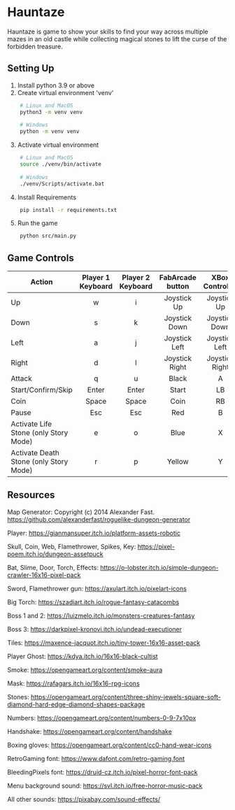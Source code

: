 # Hauntaze

Hauntaze is game to show your skills to find your way across multiple mazes in an old castle while collecting magical stones to lift the curse of the forbidden treasure.

## Setting Up
1. Install python 3.9 or above
2. Create virtual environment 'venv'
```bash
    # Linux and MacOS
    python3 -m venv venv
    
    # Windows
    python -m venv venv
```
3. Activate virtual environment
```bash
    # Linux and MacOS
    source ./venv/bin/activate
    
    # Windows
    ./venv/Scripts/activate.bat
```
4. Install Requirements
```bash
    pip install -r requirements.txt
```
5. Run the game
```bash
    python src/main.py
```

## Game Controls

| Action                                 | Player 1 Keyboard | Player 2 Keyboard | FabArcade button | XBox Controller |
|----------------------------------------|:-----------------:|:-----------------:|:----------------:|:---------------:|
| Up                                     |         w         |         i         |   Joystick Up    |   Joystick Up   |
| Down                                   |         s         |         k         |  Joystick Down   |  Joystick Down  |
| Left                                   |         a         |         j         |  Joystick Left   |  Joystick Left  |
| Right                                  |         d         |         l         |  Joystick Right  | Joystick Right  |
| Attack                                 |         q         |         u         |      Black       |        A        |
| Start/Confirm/Skip                     |       Enter       |       Enter       |      Start       |       LB        |
| Coin                                   |       Space       |       Space       |       Coin       |       RB        |
| Pause                                  |        Esc        |        Esc        |       Red        |        B        |
| Activate Life Stone (only Story Mode)  |         e         |         o         |       Blue       |        X        |
| Activate Death Stone (only Story Mode) |         r         |         p         |      Yellow      |        Y        |

## Resources

Map Generator: Copyright (c) 2014 Alexander Fast. https://github.com/alexanderfast/roguelike-dungeon-generator

Player: https://gianmansuper.itch.io/platform-assets-robotic

Skull, Coin, Web, Flamethrower, Spikes, Key: https://pixel-poem.itch.io/dungeon-assetpuck

Bat, Slime, Door, Torch, Effects: https://o-lobster.itch.io/simple-dungeon-crawler-16x16-pixel-pack

Sword, Flamethrower gun: https://axulart.itch.io/pixelart-icons

Big Torch: https://szadiart.itch.io/rogue-fantasy-catacombs

Boss 1 and 2: https://luizmelo.itch.io/monsters-creatures-fantasy

Boss 3: https://darkpixel-kronovi.itch.io/undead-executioner

Tiles: https://maxence-jacquot.itch.io/tiny-tower-16x16-asset-pack

Player Ghost: https://kdya.itch.io/16x16-black-cultist

Smoke: https://opengameart.org/content/smoke-aura

Mask: https://rafagars.itch.io/16x16-rpg-icons

Stones: https://opengameart.org/content/three-shiny-jewels-square-soft-diamond-hard-edge-diamond-shapes-package

Numbers: https://opengameart.org/content/numbers-0-9-7x10px

Handshake: https://opengameart.org/content/handshake

Boxing gloves: https://opengameart.org/content/cc0-hand-wear-icons

RetroGaming font: https://www.dafont.com/retro-gaming.font

BleedingPixels font: https://druid-cz.itch.io/pixel-horror-font-pack

Menu background sound: https://svl.itch.io/free-horror-music-pack

All other sounds: https://pixabay.com/sound-effects/